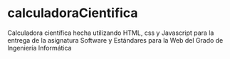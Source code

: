 # calculadoraCientifica
Calculadora científica hecha utilizando HTML, css y Javascript para la entrega de la asignatura Software y Estándares para la Web del Grado de Ingeniería Informática
